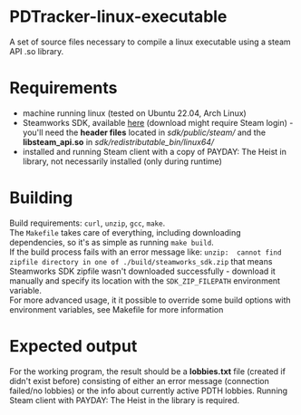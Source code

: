 # PDTracker-linux-executable  
A set of source files necessary to compile a linux executable using a steam API .so library.

# Requirements
- machine running linux (tested on Ubuntu 22.04, Arch Linux)
- Steamworks SDK, available [here](https://partner.steamgames.com/downloads/list) (download might require Steam login) - you'll need the **header files** located in *sdk/public/steam/* and the **libsteam_api.so** in *sdk/redistributable_bin/linux64/*
- installed and running Steam client with a copy of PAYDAY: The Heist in library, not necessarily installed (only during runtime)

# Building
Build requirements: `curl`, `unzip`, `gcc`, `make`.  
The `Makefile` takes care of everything, including downloading dependencies, so it's as simple as running `make build`.  
If the build process fails with an error message like: `unzip:  cannot find zipfile directory in one of ./build/steamworks_sdk.zip` that means Steamworks SDK zipfile wasn't downloaded successfully - download it manually and specify its location with the `SDK_ZIP_FILEPATH` environment variable.  
For more advanced usage, it it possible to override some build options with environment variables, see Makefile for more information

# Expected output
For the working program, the result should be a **lobbies.txt** file (created if didn't exist before) consisting of either an error message (connection failed/no lobbies) or the info about currently active PDTH lobbies. Running Steam client with PAYDAY: The Heist in the library is required.
